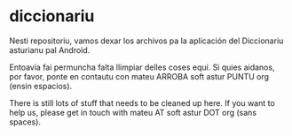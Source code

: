 # diccionariu

Nesti repositoriu, vamos dexar los archivos pa la aplicación del Diccionariu asturianu pal Android.

Entoavía fai permuncha falta llimpiar delles coses equí.
Si quies aidanos, por favor, ponte en contautu con mateu ARROBA soft astur PUNTU org (ensin espacios).

There is still lots of stuff that needs to be cleaned up here.
If you want to help us, please get in touch with mateu AT soft astur DOT org (sans spaces).
